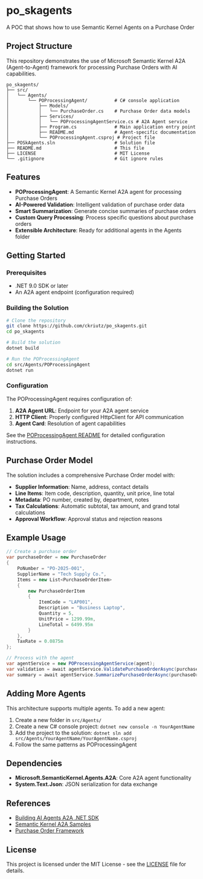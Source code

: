 # po_skagents

A POC that shows how to use Semantic Kernel Agents on a Purchase Order

## Project Structure

This repository demonstrates the use of Microsoft Semantic Kernel A2A (Agent-to-Agent) framework for processing Purchase Orders with AI capabilities.

```
po_skagents/
├── src/
│   └── Agents/
│       └── POProcessingAgent/          # C# console application
│           ├── Models/
│           │   └── PurchaseOrder.cs    # Purchase Order data models
│           ├── Services/
│           │   └── POProcessingAgentService.cs # A2A Agent service
│           ├── Program.cs              # Main application entry point
│           ├── README.md               # Agent-specific documentation
│           └── POProcessingAgent.csproj # Project file
├── POSkAgents.sln                      # Solution file
├── README.md                           # This file
├── LICENSE                             # MIT License
└── .gitignore                          # Git ignore rules
```

## Features

- **POProcessingAgent**: A Semantic Kernel A2A agent for processing Purchase Orders
- **AI-Powered Validation**: Intelligent validation of purchase order data
- **Smart Summarization**: Generate concise summaries of purchase orders
- **Custom Query Processing**: Process specific questions about purchase orders
- **Extensible Architecture**: Ready for additional agents in the Agents folder

## Getting Started

### Prerequisites

- .NET 9.0 SDK or later
- An A2A agent endpoint (configuration required)

### Building the Solution

```bash
# Clone the repository
git clone https://github.com/ckriutz/po_skagents.git
cd po_skagents

# Build the solution
dotnet build

# Run the POProcessingAgent
cd src/Agents/POProcessingAgent
dotnet run
```

### Configuration

The POProcessingAgent requires configuration of:

1. **A2A Agent URL**: Endpoint for your A2A agent service
2. **HTTP Client**: Properly configured HttpClient for API communication  
3. **Agent Card**: Resolution of agent capabilities

See the [POProcessingAgent README](src/Agents/POProcessingAgent/README.md) for detailed configuration instructions.

## Purchase Order Model

The solution includes a comprehensive Purchase Order model with:

- **Supplier Information**: Name, address, contact details
- **Line Items**: Item code, description, quantity, unit price, line total
- **Metadata**: PO number, created by, department, notes
- **Tax Calculations**: Automatic subtotal, tax amount, and grand total calculations
- **Approval Workflow**: Approval status and rejection reasons

## Example Usage

```csharp
// Create a purchase order
var purchaseOrder = new PurchaseOrder
{
    PoNumber = "PO-2025-001",
    SupplierName = "Tech Supply Co.",
    Items = new List<PurchaseOrderItem>
    {
        new PurchaseOrderItem
        {
            ItemCode = "LAP001",
            Description = "Business Laptop",
            Quantity = 5,
            UnitPrice = 1299.99m,
            LineTotal = 6499.95m
        }
    },
    TaxRate = 0.0875m
};

// Process with the agent
var agentService = new POProcessingAgentService(agent);
var validation = await agentService.ValidatePurchaseOrderAsync(purchaseOrder);
var summary = await agentService.SummarizePurchaseOrderAsync(purchaseOrder);
```

## Adding More Agents

This architecture supports multiple agents. To add a new agent:

1. Create a new folder in `src/Agents/`
2. Create a new C# console project: `dotnet new console -n YourAgentName`
3. Add the project to the solution: `dotnet sln add src/Agents/YourAgentName/YourAgentName.csproj`
4. Follow the same patterns as POProcessingAgent

## Dependencies

- **Microsoft.SemanticKernel.Agents.A2A**: Core A2A agent functionality
- **System.Text.Json**: JSON serialization for data exchange

## References

- [Building AI Agents A2A .NET SDK](https://devblogs.microsoft.com/foundry/building-ai-agents-a2a-dotnet-sdk/)
- [Semantic Kernel A2A Samples](https://github.com/microsoft/semantic-kernel/tree/main/dotnet/samples/GettingStartedWithAgents/A2A)
- [Purchase Order Framework](https://github.com/ckriutz/po_skprocessframework)

## License

This project is licensed under the MIT License - see the [LICENSE](LICENSE) file for details.
